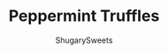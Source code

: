 ---
layout: ../../layouts/MarkdownPostLayout.astro
title: Peppermint Truffles
author: ShugarySweets
pubDate: 2022-09-22
description: "Easy Peppermint Truffles with a rich, decadent chocolate center! The perfect Christmas candy recipe. No candy thermometer needed."
image_url: https://www.shugarysweets.com/wp-content/uploads/2015/12/peppermint-truffles-recipe.jpg
tags: ["Candy","American"]
calories: 122
protein: 1
carbohydrates: 12
fats: 8
fiber: 1
ingredients: ["2 packages (10 ounce each) Ghirardelli Bittersweet Chocolate Morsels","1 cup Heavy Whipping Cream","10 ounces Ghirardelli White Chocolate melting wafers","10 ounces Ghirardelli Melting Chocolate","6 Peppermint Candy Canes, Crushed"]
serves: 48
time: "1 hour 30 minutes"
prepTime: "30 minutes"
instructions: ["In a glass bowl, combine chocolate morsels with heavy cream. Microwave for one minute. Stir until smooth. If not completely smooth, heat by 15 second intervals, stirring between each interval.","Once smooth, refrigerate for about one hour, until chocolate is slightly firm (soft enough to scoop, not hardened).","Scoop by 1 tablespoon onto a parchment paper lined baking sheet. Freeze for about an hour (or overnight).","Melt white chocolate and chocolate wafers in separate bowls according to package directions.","Using a toothpick, dip each frozen truffle into the melted chocolate, tapping on the side of the bowl to remove excess chocolate. Drop onto the parchment paper lined baking sheet. Immediately add crushed peppermint and repeat until all truffles are dipped. Store in airtight container."]
nutrition: ["122 calories","12 grams carbohydrates","8 milligrams cholesterol","8 grams fat","1 grams fiber","1 grams protein","5 grams saturated fat","11 milligrams sodium","9 grams sugar","0 grams trans fat","3 grams unsaturated fat"]
---